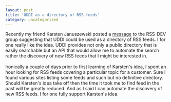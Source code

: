 ```yaml
---
layout: post
title: 'UDDI as a directory of RSS feeds'
category: uncategorized
---
```


Recently my friend Karsten Januszewski posted a <a href="http://groups.yahoo.com/group/rss-dev/message/2866">message</a> to the RSS-DEV group suggesting that UDDI could be used as a directory of RSS feeds.  I for one really like the idea.  UDDI provides not only a public directory that is easily searchable but an API that would allow me to automate the search rather the discovery of new RSS feeds that I might be interested in.
<br />
<br />Ironically a couple of days prior to first learning of Karsten's idea, I spent an hour looking for RSS feeds covering a particular topic for a customer.  Sure I found various sites listing some feeds and such but no definitive directory.  Should Karsten's idea take off then the time it took me to find feed in the past will be greatly reduced.  And as I said I can automate the discovery of new RSS feeds.  I for one fully support Karsten's idea.
